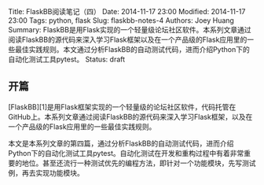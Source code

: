 Title: FlaskBB阅读笔记（四）
Date: 2014-11-17 23:00
Modified: 2014-11-17 23:00
Tags: python, flask
Slug: flaskbb-notes-4
Authors: Joey Huang
Summary: FlaskBB是用Flask实现的一个轻量级论坛社区软件。本系列文章通过阅读FlaskBB的源代码来深入学习Flask框架以及在一个产品级的Flask应用里的一些最佳实践规则。本文通过分析FlaskBB的自动测试代码，进而介绍Python下的自动化测试工具pytest。
Status: draft

## 开篇

[FlaskBB][1]是用Flask框架实现的一个轻量级的论坛社区软件，代码托管在GitHub上。本系列文章通过阅读FlaskBB的源代码来深入学习Flask框架，以及在一个产品级的Flask应用里的一些最佳实践规则。

本文是本系列文章的第四篇，通过分析FlaskBB的自动测试代码，进而介绍Python下的自动化测试工具pytest。自动化测试在开发和重构过程中有着非常重要的地位。甚至还流行一种测试优先的编程方法，即针对一个功能模块，先写测试例，再去实现功能模块。





